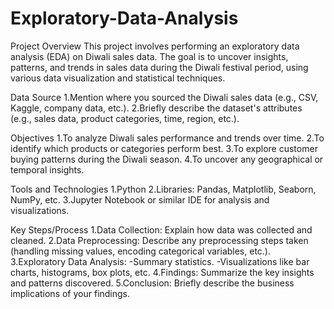 # Exploratory-Data-Analysis

Project Overview
This project involves performing an exploratory data analysis (EDA) on Diwali sales data. The goal is to uncover insights, patterns, and trends in sales data during the Diwali festival period, using various data visualization and statistical techniques.

Data Source
1.Mention where you sourced the Diwali sales data (e.g., CSV, Kaggle, company data, etc.).
2.Briefly describe the dataset's attributes (e.g., sales data, product categories, time, region, etc.).

Objectives
1.To analyze Diwali sales performance and trends over time.
2.To identify which products or categories perform best.
3.To explore customer buying patterns during the Diwali season.
4.To uncover any geographical or temporal insights.

Tools and Technologies
1.Python
2.Libraries: Pandas, Matplotlib, Seaborn, NumPy, etc.
3.Jupyter Notebook or similar IDE for analysis and visualizations.

Key Steps/Process
1.Data Collection: Explain how data was collected and cleaned.
2.Data Preprocessing: Describe any preprocessing steps taken (handling missing values, encoding categorical variables, etc.).
3.Exploratory Data Analysis:
   -Summary statistics.
   -Visualizations like bar charts, histograms, box plots, etc.
4.Findings: Summarize the key insights and patterns discovered.
5.Conclusion: Briefly describe the business implications of your findings.

